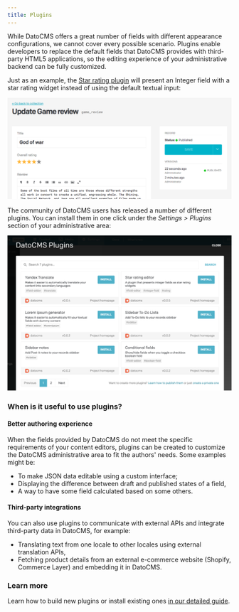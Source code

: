 ```yaml
---
title: Plugins
---
```


While DatoCMS offers a great number of fields with different appearance configurations, we cannot cover every possible scenario. Plugins enable developers to replace the default fields that DatoCMS provides with third-party HTML5 applications, so the editing experience of your administrative backend can be fully customized.

Just as an example, the [Star rating plugin](/plugins/i/datocms-plugin-star-rating-editor) will present an Integer field with a star rating widget instead of using the default textual input:

![foo](../images/plugins/field-editor.png)

The community of DatoCMS users has released a number of different plugins. You can install them in one click under the *Settings > Plugins* section of your administrative area:

![foo](../images/plugins/explorer.png)

### When is it useful to use plugins?

#### Better authoring experience

When the fields provided by DatoCMS do not meet the specific requirements of your content editors, plugins can be created to customize the DatoCMS administrative area to fit the authors' needs. Some examples might be:

* To make JSON data editable using a custom interface;
* Displaying the difference between draft and published states of a field,
* A way to have some field calculated based on some others.

#### Third-party integrations

You can also use plugins to communicate with external APIs and integrate third-party data in DatoCMS, for example:

* Translating text from one locale to other locales using external translation APIs,
* Fetching product details from an external e-commerce website (Shopify, Commerce Layer) and embedding it in DatoCMS.

### Learn more

Learn how to build new plugins or install existing ones [in our detailed guide](/docs/plugins/introduction/).
